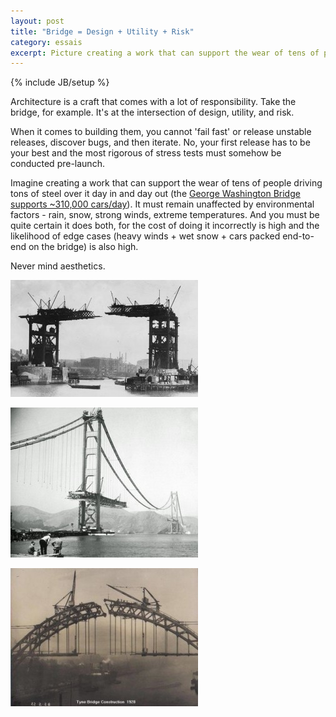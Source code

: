 ```yaml
---
layout: post
title: "Bridge = Design + Utility + Risk"
category: essais
excerpt: Picture creating a work that can support the wear of tens of people driving tons of steel over it everyday day in, and day out...
---
```

{% include JB/setup %}

Architecture is a craft that comes with a lot of responsibility.  Take the bridge, for example. It's at the intersection of design, utility, and risk.

When it comes to building them, you cannot 'fail fast' or release unstable releases, discover bugs, and then iterate. No, your first release has to be your best and the most rigorous of stress tests must somehow be conducted pre-launch. 

Imagine creating a work that can support the wear of tens of people driving tons of steel over it day in and day out (the [George Washington Bridge supports ~310,000 cars/day](http://dinersjournal.blogs.nytimes.com/2011/11/23/how-many-people-will-travel-across-the-george-washington-bridge-today/?_r=0)). It must remain unaffected by environmental factors - rain, snow, strong winds, extreme temperatures. And you must be quite certain it does both, for the cost of doing it incorrectly is high and the likelihood of edge cases (heavy winds + wet snow + cars packed end-to-end on the bridge) is also high. 

Never mind aesthetics. 

![Bridge](/assets/images/bridge1.jpg)  

![Bridge 2](/assets/images/bridge2.jpg)  

![Bridge 3](/assets/images/bridge3.jpg)

<a href="https://plus.google.com/+VincentBarr0?rel=author"></a>